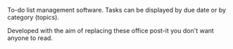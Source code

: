 To-do list management software. 
Tasks can be displayed by due date or by category (topics).

Developed with the aim of replacing these office post-it you don't want anyone to read.


